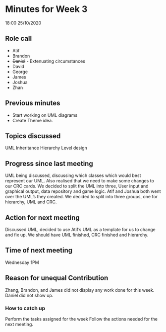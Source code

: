 # Minutes for Week 3
18:00 25/10/2020
## Role call

* Atif
* Brandon
* ~~Daniel~~ - Extenuating circumstances
* David
* George 
* James
* Joshua
* Zhan

## Previous minutes

* Start working on UML diagrams
* Create Theme idea.

## Topics discussed
UML
Inheritance 
Hierarchy 
Level design
## Progress since last meeting
UML being discussed, discussing which classes which would best represent our UML. Also realised that we need to make some changes to our CRC cards. We decided to split the UML into three, User input and graphical output, data repository and game logic. Atif and Joshua both went over the UML’s they created. We decided to split into three groups, one for hierarchy, UML and CRC.
## Action for next meeting
Discussed UML, decided to use Atif’s UML as a template for us to change and fix up. We should have UML finished, CRC finished and hierarchy. 
## Time of next meeting
Wednesday 1PM
## Reason for unequal Contribution
Zhang, Brandon, and James did not display any work done for this week. Daniel did not show up.
### How to catch up
Perform the tasks assigned for the week
Follow the actions needed for the next meeting.
